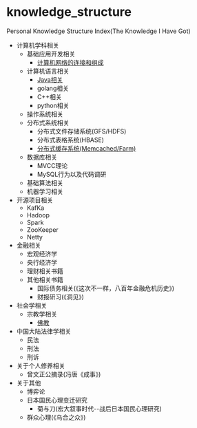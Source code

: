 # knowledge_structure
Personal Knowledge Structure Index(The Knowledge I Have Got)

+ 计算机学科相关
   + 基础应用开发相关
        + [计算机网络的连接和组成](cs_relatedbasic_knowledge/network/cs_network.md)
   + 计算机语言相关
        + [Java相关](cs_related/computer_languages/java/java_index.md)
        + golang相关
        + C++相关
        + python相关
   + 操作系统相关
   + 分布式系统相关
        + 分布式文件存储系统(GFS/HDFS)
        + 分布式表格系统(HBASE)
        + [分布式缓存系统(Memcached/Farm)](cs_related/distributed_systems/distributed_cache/Memcached.md)
   + 数据库相关
        + MVCC理论
        + MySQL行为以及代码调研
   + 基础算法相关
   + 机器学习相关
+ 开源项目相关 
   + KafKa 
   + Hadoop
   + Spark
   + ZooKeeper
   + Netty
+ 金融相关
   + 宏观经济学
   + 央行经济学
   + 理财相关书籍
   + 其他相关书籍
       + 国际债务相关(《这次不一样，八百年金融危机历史》)
       + 财报研习(《洞见》)
+ 社会学相关
    + 宗教学相关
       + [佛教](religious_studies/buddhism/core_buddhist_teachings.md)
+ 中国大陆法律学相关
    + 民法
    + 刑法
    + 刑诉
+ 关于个人修养相关
    + 曾文正公摘录(冯唐《成事》)
+ 关于其他
    + 博弈论
    + 日本国民心理变迁研究
         + 菊与刀(宏大叙事时代--战后日本国民心理研究)
    + 群众心理(《乌合之众》)